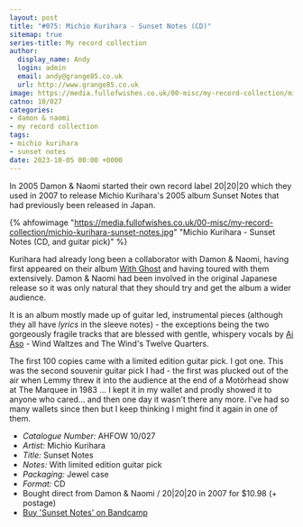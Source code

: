 ```yaml
---
layout: post
title: "#075: Michio Kurihara - Sunset Notes (CD)"
sitemap: true
series-title: My record collection
author:
  display_name: Andy
  login: admin
  email: andy@grange85.co.uk
  url: http://www.grange85.co.uk
image: https://media.fullofwishes.co.uk/00-misc/my-record-collection/michio-kurihara-sunset-notes.jpg
catno: 10/027
categories:
- damon & naomi
- my record collection
tags:
- michio kurihara
- sunset notes
date: 2023-10-05 00:00 +0000
---
```

In 2005 Damon & Naomi started their own record label 20\|20\|20 which they used in 2007 to release Michio Kurihara's 2005 album Sunset Notes that had previously been released in Japan.

{% ahfowimage "https://media.fullofwishes.co.uk/00-misc/my-record-collection/michio-kurihara-sunset-notes.jpg" "Michio Kurihara - Sunset Notes (CD, and guitar pick)" %}

Kurihara had already long been a collaborator with Damon & Naomi, having first appeared on their album [With Ghost](/database/damon-and-naomi/releases/damon-naomi-with-ghost/) and having toured with them extensively. Damon & Naomi had been involved in the original Japanese release so it was only natural that they should try and get the album a wider audience.

It is an album mostly made up of guitar led, instrumental pieces (although they all have _lyrics_ in the sleeve notes) - the exceptions being the two gorgeously fragile tracks that are blessed with gentle, whispery vocals by [Ai Aso](https://ideologicorgan.bandcamp.com/album/lone) - Wind Waltzes and  The Wind's Twelve Quarters.

The first 100 copies came with a limited edition guitar pick. I got one. This was the second souvenir guitar pick I had - the first was plucked out of the air when Lemmy threw it into the audience at the end of a Mot&ouml;rhead show at The Marquee in 1983 ... I kept it in my wallet and prodly showed it to anyone who cared... and then one day it wasn't there any more. I've had so many wallets since then but I keep thinking I might find it again in one of them.

 - *Catalogue Number:* AHFOW 10/027
 - *Artist:* Michio Kurihara
 - *Title:* Sunset Notes
 - *Notes:* With limited edition guitar pick
 - *Packaging:* Jewel case
 - *Format:* CD
 - Bought direct from Damon & Naomi / 20\|20\|20 in 2007 for $10.98 (+ postage)
 - [Buy 'Sunset Notes' on Bandcamp](https://pedalrecords.bandcamp.com/album/sunset-notes)
